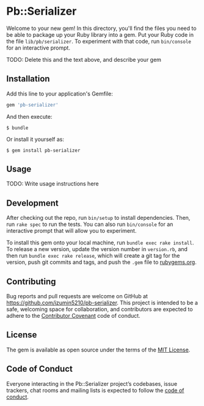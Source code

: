 # Pb::Serializer

Welcome to your new gem! In this directory, you'll find the files you need to be able to package up your Ruby library into a gem. Put your Ruby code in the file `lib/pb/serializer`. To experiment with that code, run `bin/console` for an interactive prompt.

TODO: Delete this and the text above, and describe your gem

## Installation

Add this line to your application's Gemfile:

```ruby
gem 'pb-serializer'
```

And then execute:

    $ bundle

Or install it yourself as:

    $ gem install pb-serializer

## Usage

TODO: Write usage instructions here

## Development

After checking out the repo, run `bin/setup` to install dependencies. Then, run `rake spec` to run the tests. You can also run `bin/console` for an interactive prompt that will allow you to experiment.

To install this gem onto your local machine, run `bundle exec rake install`. To release a new version, update the version number in `version.rb`, and then run `bundle exec rake release`, which will create a git tag for the version, push git commits and tags, and push the `.gem` file to [rubygems.org](https://rubygems.org).

## Contributing

Bug reports and pull requests are welcome on GitHub at https://github.com/izumin5210/pb-serializer. This project is intended to be a safe, welcoming space for collaboration, and contributors are expected to adhere to the [Contributor Covenant](http://contributor-covenant.org) code of conduct.

## License

The gem is available as open source under the terms of the [MIT License](https://opensource.org/licenses/MIT).

## Code of Conduct

Everyone interacting in the Pb::Serializer project’s codebases, issue trackers, chat rooms and mailing lists is expected to follow the [code of conduct](https://github.com/izumin5210/pb-serializer/blob/master/CODE_OF_CONDUCT.md).
